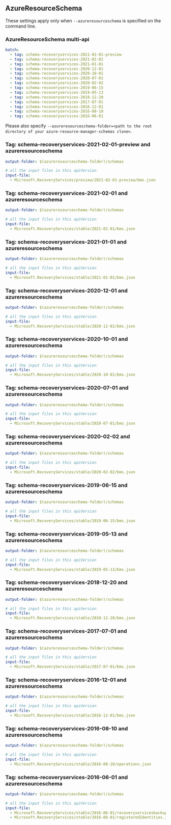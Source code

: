 ## AzureResourceSchema

These settings apply only when `--azureresourceschema` is specified on the command line.

### AzureResourceSchema multi-api

``` yaml $(azureresourceschema) && $(multiapi)
batch:
  - tag: schema-recoveryservices-2021-02-01-preview
  - tag: schema-recoveryservices-2021-02-01
  - tag: schema-recoveryservices-2021-01-01
  - tag: schema-recoveryservices-2020-12-01
  - tag: schema-recoveryservices-2020-10-01
  - tag: schema-recoveryservices-2020-07-01
  - tag: schema-recoveryservices-2020-02-02
  - tag: schema-recoveryservices-2019-06-15
  - tag: schema-recoveryservices-2019-05-13
  - tag: schema-recoveryservices-2018-12-20
  - tag: schema-recoveryservices-2017-07-01
  - tag: schema-recoveryservices-2016-12-01
  - tag: schema-recoveryservices-2016-08-10
  - tag: schema-recoveryservices-2016-06-01

```

Please also specify `--azureresourceschema-folder=<path to the root directory of your azure-resource-manager-schemas clone>`.

### Tag: schema-recoveryservices-2021-02-01-preview and azureresourceschema

``` yaml $(tag) == 'schema-recoveryservices-2021-02-01-preview' && $(azureresourceschema)
output-folder: $(azureresourceschema-folder)/schemas

# all the input files in this apiVersion
input-file:
  - Microsoft.RecoveryServices/preview/2021-02-01-preview/bms.json

```

### Tag: schema-recoveryservices-2021-02-01 and azureresourceschema

``` yaml $(tag) == 'schema-recoveryservices-2021-02-01' && $(azureresourceschema)
output-folder: $(azureresourceschema-folder)/schemas

# all the input files in this apiVersion
input-file:
  - Microsoft.RecoveryServices/stable/2021-02-01/bms.json

```

### Tag: schema-recoveryservices-2021-01-01 and azureresourceschema

``` yaml $(tag) == 'schema-recoveryservices-2021-01-01' && $(azureresourceschema)
output-folder: $(azureresourceschema-folder)/schemas

# all the input files in this apiVersion
input-file:
  - Microsoft.RecoveryServices/stable/2021-01-01/bms.json

```

### Tag: schema-recoveryservices-2020-12-01 and azureresourceschema

``` yaml $(tag) == 'schema-recoveryservices-2020-12-01' && $(azureresourceschema)
output-folder: $(azureresourceschema-folder)/schemas

# all the input files in this apiVersion
input-file:
  - Microsoft.RecoveryServices/stable/2020-12-01/bms.json

```

### Tag: schema-recoveryservices-2020-10-01 and azureresourceschema

``` yaml $(tag) == 'schema-recoveryservices-2020-10-01' && $(azureresourceschema)
output-folder: $(azureresourceschema-folder)/schemas

# all the input files in this apiVersion
input-file:
  - Microsoft.RecoveryServices/stable/2020-10-01/bms.json

```

### Tag: schema-recoveryservices-2020-07-01 and azureresourceschema

``` yaml $(tag) == 'schema-recoveryservices-2020-07-01' && $(azureresourceschema)
output-folder: $(azureresourceschema-folder)/schemas

# all the input files in this apiVersion
input-file:
  - Microsoft.RecoveryServices/stable/2020-07-01/bms.json

```

### Tag: schema-recoveryservices-2020-02-02 and azureresourceschema

``` yaml $(tag) == 'schema-recoveryservices-2020-02-02' && $(azureresourceschema)
output-folder: $(azureresourceschema-folder)/schemas

# all the input files in this apiVersion
input-file:
  - Microsoft.RecoveryServices/stable/2020-02-02/bms.json

```

### Tag: schema-recoveryservices-2019-06-15 and azureresourceschema

``` yaml $(tag) == 'schema-recoveryservices-2019-06-15' && $(azureresourceschema)
output-folder: $(azureresourceschema-folder)/schemas

# all the input files in this apiVersion
input-file:
  - Microsoft.RecoveryServices/stable/2019-06-15/bms.json

```

### Tag: schema-recoveryservices-2019-05-13 and azureresourceschema

``` yaml $(tag) == 'schema-recoveryservices-2019-05-13' && $(azureresourceschema)
output-folder: $(azureresourceschema-folder)/schemas

# all the input files in this apiVersion
input-file:
  - Microsoft.RecoveryServices/stable/2019-05-13/bms.json

```

### Tag: schema-recoveryservices-2018-12-20 and azureresourceschema

``` yaml $(tag) == 'schema-recoveryservices-2018-12-20' && $(azureresourceschema)
output-folder: $(azureresourceschema-folder)/schemas

# all the input files in this apiVersion
input-file:
  - Microsoft.RecoveryServices/stable/2018-12-20/bms.json

```

### Tag: schema-recoveryservices-2017-07-01 and azureresourceschema

``` yaml $(tag) == 'schema-recoveryservices-2017-07-01' && $(azureresourceschema)
output-folder: $(azureresourceschema-folder)/schemas

# all the input files in this apiVersion
input-file:
  - Microsoft.RecoveryServices/stable/2017-07-01/bms.json

```

### Tag: schema-recoveryservices-2016-12-01 and azureresourceschema

``` yaml $(tag) == 'schema-recoveryservices-2016-12-01' && $(azureresourceschema)
output-folder: $(azureresourceschema-folder)/schemas

# all the input files in this apiVersion
input-file:
  - Microsoft.RecoveryServices/stable/2016-12-01/bms.json

```

### Tag: schema-recoveryservices-2016-08-10 and azureresourceschema

``` yaml $(tag) == 'schema-recoveryservices-2016-08-10' && $(azureresourceschema)
output-folder: $(azureresourceschema-folder)/schemas

# all the input files in this apiVersion
input-file:
  - Microsoft.RecoveryServices/stable/2016-08-10/operations.json

```

### Tag: schema-recoveryservices-2016-06-01 and azureresourceschema

``` yaml $(tag) == 'schema-recoveryservices-2016-06-01' && $(azureresourceschema)
output-folder: $(azureresourceschema-folder)/schemas

# all the input files in this apiVersion
input-file:
  - Microsoft.RecoveryServices/stable/2016-06-01/recoveryservicesbackup.json
  - Microsoft.RecoveryServices/stable/2016-06-01/registeredIdentities.json

```
